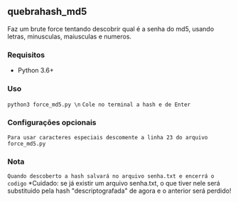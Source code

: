 ## quebrahash_md5
Faz um brute force tentando descobrir qual é a senha do md5, usando letras, minusculas, maiusculas e numeros.

### Requisitos

* Python 3.6+

### Uso
`python3 force_md5.py \n`
`Cole no terminal a hash e de Enter`

### Configurações opcionais
`Para usar caracteres especiais descomente a linha 23 do arquivo force_md5.py`
  
### Nota
`Quando descoberto a hash salvará no arquivo senha.txt e encerrá o codigo`
*Cuidado: se já existir um arquivo senha.txt, o que tiver nele será substituido pela hash "descriptografada" de agora e o anterior será perdido!

